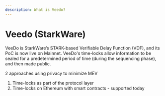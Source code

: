 ```yaml
---
description: What is Veedo?
---
```


# Veedo \(StarkWare\)

VeeDo is StarkWare’s STARK-based Verifiable Delay Function \(VDF\), and its PoC is now live on Mainnet. VeeDo's time-locks allow information to be sealed for a predetermined period of time \(during the sequencing phase\), and then made public.

2 approaches using privacy to minimize MEV

1. Time-locks as part of the protocol layer
2. Time-locks on Ethereum with smart contracts - supported today

